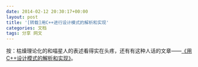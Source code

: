 ```yaml
---
date: 2014-02-12 20:30:17+00:00
layout: post
title: '[转载]用C++进行设计模式的解析和实现'
categories: 文档
tags: 分享 网文
---
```


按：枯燥理论化的和喵星人的表述看得实在头疼，还有有这种人话的文章——[《用C++设计模式的解析和实现》](http://c.chinaitlab.com/special/sjms/Index.html)。
